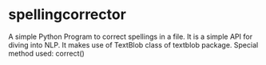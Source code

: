 # spellingcorrector
A simple Python Program to correct spellings in a file.
It is a simple API for diving into NLP.
It makes use of TextBlob class of textblob package.
Special method used: correct()
